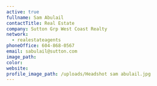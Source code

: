 ```yaml
---
active: true
fullname: Sam Abulail
contactTitle: Real Estate
company: Sutton Grp West Coast Realty
network:
  - realestateagents
phoneOffice: 604-868-0567
email: sabulail@sutton.com
image_path:
color:
website:
profile_image_path: /uploads/Headshot sam abulail.jpg
---
```



